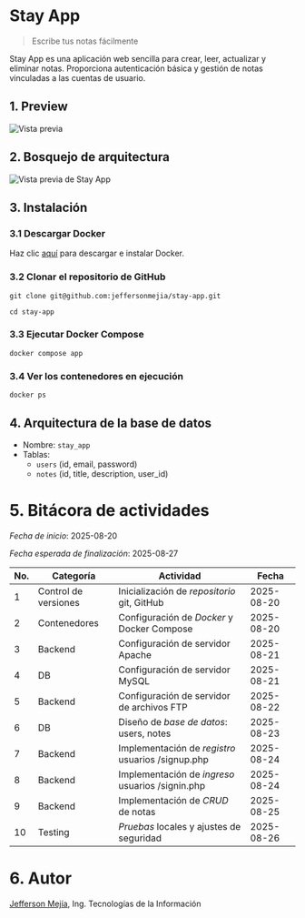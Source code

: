 # Stay App

> Escribe tus notas fácilmente

Stay App es una aplicación web sencilla para crear, leer, actualizar y eliminar notas. Proporciona autenticación básica y gestión de notas vinculadas a las cuentas de usuario.

## 1. Preview

![Vista previa](https://i.ibb.co/zVL5GfMx/Facebook-cover-Restaurante-Elegante-Minimal-Verde-removebg-preview-1.png)

## 2. Bosquejo de arquitectura

![Vista previa de Stay App](https://i.ibb.co/m59f42Nz/Sin-t-tulo-2025-08-20-1334.png)

## 3. Instalación

### 3.1 Descargar Docker

Haz clic [aquí](https://www.docker.com/get-started) para descargar e instalar Docker.

### 3.2 Clonar el repositorio de GitHub

`git clone git@github.com:jeffersonmejia/stay-app.git`

`cd stay-app`

### 3.3 Ejecutar Docker Compose

`docker compose app`

### 3.4 Ver los contenedores en ejecución

`docker ps`

## 4. Arquitectura de la base de datos

- Nombre: `stay_app`
- Tablas:
  - `users` (id, email, password)
  - `notes` (id, title, description, user_id)

# 5. Bitácora de actividades

*Fecha de inicio*:  2025-08-20

*Fecha esperada de finalización*:  2025-08-27

| No. | Categoría        | Actividad                                        | Fecha      |
| --- | ---------------- | ------------------------------------------------ | ---------- |
|  1  | Control de versiones | Inicialización de _repositorio_ git, GitHub     | 2025-08-20 |
|  2  | Contenedores     | Configuración de _Docker_ y Docker Compose      | 2025-08-20 |
|  3  | Backend          | Configuración de servidor Apache                | 2025-08-21 |
|  4  | DB               | Configuración de servidor MySQL                 | 2025-08-21 |
|  5  | Backend          | Configuración de servidor de archivos FTP       | 2025-08-22 |
|  6  | DB               | Diseño de _base de datos_: users, notes        | 2025-08-23 |
|  7  | Backend          | Implementación de _registro_ usuarios /signup.php | 2025-08-24 |
|  8  | Backend          | Implementación de _ingreso_ usuarios /signin.php  | 2025-08-24 |
|  9  | Backend          | Implementación de _CRUD_ de notas              | 2025-08-25 |
| 10  | Testing          | _Pruebas_ locales y ajustes de seguridad      | 2025-08-26 |

# 6. Autor

[Jefferson Mejía](https://jeffersonmejia.github.io/portfolio-app), Ing. Tecnologías de la Información
